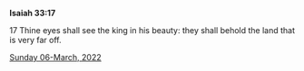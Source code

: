 **Isaiah 33:17**

17 Thine eyes shall see the king in his beauty: they shall behold the land that is very far off.

[Sunday 06-March, 2022](https://t.me/s/daily_scripture)
